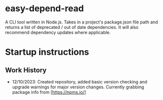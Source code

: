 # easy-depend-read
A CLI tool written in Node.js. Takes in a project's package.json file path and returns a list of deprecated / out of date dependencies. It will also recommend dependency updates where applicable. 

# Startup instructions


## Work History

- 12/10/2023: Created repository, added basic version checking and upgrade warnings for major version changes. Currently grabbing package info from [https://npms.io/]
